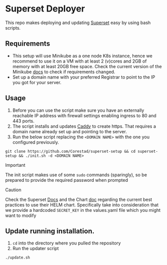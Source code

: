 # Superset Deployer

This repo makes deploying and updating [Superset](https://superset.apache.org/) easy by using bash scripts.

## Requirements
- This setup will use Minikube as a one node K8s instance, hence we recommend to use it on a VM with at least 2 (v)cores and 2GB of memory with at least 20GB free space. Check the current version of the Minikube [docs](https://minikube.sigs.k8s.io/docs/start) to check if requirements changed.
- Set up a domain name with your preferred Registrar to point to the IP you got for your server.

## Usage
1. Before you can use the script make sure you have an externally reachable IP address with firewall settings enabling ingress to 80 and 443 ports.
2. The script installs and updates [Caddy](https://caddyserver.com/) to create https. That requires a domain name already set up and pointing to the server.
3. Run the below script replacing the `<DOMAIN NAME>` with the one you configured previously.
```
git clone https://github.com/Corestad/superset-setup && cd superset-setup && ./init.sh -d <DOMAIN NAME>
```

> [!IMPORTANT]
> The init script makes use of some `sudo` commands (sparingly), so be prepared to provide the required password when prompted

> [!CAUTION]
> Check the Superset [Docs](https://superset.apache.org/docs/installation/kubernetes) and the Chart [doc](https://github.com/apache/superset/tree/master/helm/superset) regarding the current best practices to use their HELM chart.
> Specifically take into consideration that we provide a hardcoded `SECRET_KEY` in the values.yaml file which you might want to modify


## Update running installation.
1. `cd` into the directory where you pulled the repository
2. Run the updater script
```
./update.sh
```
